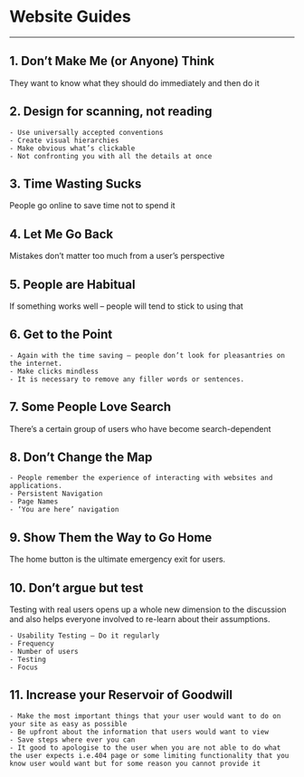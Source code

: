 # Website Guides
----------------------------------------------------

## 1. Don’t Make Me (or Anyone) Think

They want to know what they should do immediately and then do it

## 2. Design for scanning, not reading

    - Use universally accepted conventions
    - Create visual hierarchies
    - Make obvious what’s clickable
    - Not confronting you with all the details at once

## 3. Time Wasting Sucks

People go online to save time not to spend it

## 4. Let Me Go Back

Mistakes don’t matter too much from a user’s perspective

## 5. People are Habitual

If something works well – people will tend to stick to using that

## 6. Get to the Point

    - Again with the time saving – people don’t look for pleasantries on the internet. 
    - Make clicks mindless
    - It is necessary to remove any filler words or sentences.

## 7. Some People Love Search

There’s a certain group of users who have become search-dependent

## 8. Don’t Change the Map

    - People remember the experience of interacting with websites and applications.
    - Persistent Navigation
    - Page Names
    - ‘You are here’ navigation

## 9. Show Them the Way to Go Home

The home button is the ultimate emergency exit for users.

## 10. Don’t argue but test

Testing with real users opens up a whole new dimension to the discussion and also helps everyone involved to re-learn about their assumptions.

    - Usability Testing — Do it regularly
    - Frequency
    - Number of users
    - Testing
    - Focus

## 11. Increase your Reservoir of Goodwill

    - Make the most important things that your user would want to do on your site as easy as possible
    - Be upfront about the information that users would want to view
    - Save steps where ever you can
    - It good to apologise to the user when you are not able to do what the user expects i.e.404 page or some limiting functionality that you know user would want but for some reason you cannot provide it


